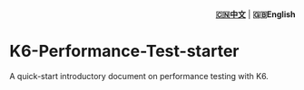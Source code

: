 <!-- markdownlint-disable MD041 -->
<!-- markdownlint-disable MD033 -->
<div align="right"><strong><a href="./README_ZH.md">🇨🇳中文</a></strong>  | <strong>🇬🇧English</strong></div>
<!-- markdownlint-disable MD041 -->
<!-- markdownlint-disable MD033 -->

# K6-Performance-Test-starter

A quick-start introductory document on performance testing with K6.

